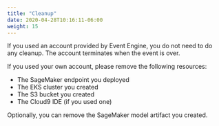 ```yaml
---
title: "Cleanup"
date: 2020-04-28T10:16:11-06:00
weight: 15 
---
```


If you used an account provided by Event Engine, you do not need to do any cleanup.  The account terminates when the event is over.

If you used your own account, please remove the following resources:

* The SageMaker endpoint you deployed 
* The EKS cluster you created
* The S3 bucket you created
* The Cloud9 IDE (if you used one)

Optionally, you can remove the SageMaker model artifact you created.